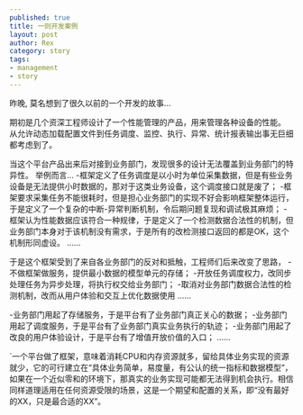```yaml
---
published: true
title: 一则开发案例
layout: post
author: Rex
category: story
tags:
- management
- story
---
```

昨晚, 莫名想到了很久以前的一个开发的故事…

期初是几个资深工程师设计了一个性能管理的产品，用来管理各种设备的性能。 从允许动态加载配置文件到任务调度、监控、执行、异常、统计报表输出事无巨细都考虑到了。

当这个平台产品出来后对接到业务部门，发现很多的设计无法覆盖到业务部门的特异性。
举例而言...
-框架定义了任务调度是以小时为单位采集数据，但是有些业务设备是无法提供小时数据的，那对于这类业务设备，这个调度接口就是废了；
-框架要求采集任务不能很耗时，但是担心业务部门的实现不好会影响框架整体运行，于是定义了一个复杂的中断-异常判断机制，令后期问题复现和调试极其麻烦；
-框架认为性能数据应该符合一种规律，于是定义了一个检测数据合法性的机制，但业务部门本身对于该机制没有需求，于是所有的改检测接口返回的都是OK，这个机制形同虚设。
......

于是这个框架受到了来自各业务部门的反对和抵触，工程师们后来改变了思路，
-不做框架做服务，提供最小数据的模型单元的存储；
-开放任务调度权力，改同步处理任务为异步处理，将执行权交给业务部门；
-取消对业务部门数据合法性的检测机制，改而从用户体验和交互上优化数据使用
......

-业务部门用起了存储服务，于是平台有了业务部门真正关心的数据；
-业务部门用起了调度服务，于是平台有了业务部门真实业务执行的轨迹；
-业务部门用起了改良的用户体验设计，于是平台有了增值开放价值的入口；
......

`一个平台做了框架，意味着消耗CPU和内存资源就多，留给具体业务实现的资源就少，它的可行建立在“具体业务简单，易度量，有公认的统一指标和数据模型”，如果在一个近似零和的环境下，那真实的业务实现可能都无法得到机会执行。相信同样道理适用在任何资源受限的场景，这是一个期望和配置的关系，即“没有最好的XX，只是最合适的XX”。